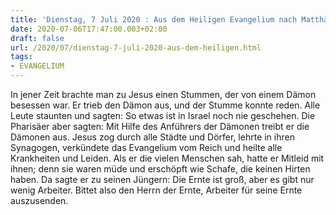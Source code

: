 ```yaml
---
title: 'Dienstag, 7 Juli 2020 : Aus dem Heiligen Evangelium nach Matthäus - Mt 9,32-38.'
date: 2020-07-06T17:47:00.003+02:00
draft: false
url: /2020/07/dienstag-7-juli-2020-aus-dem-heiligen.html
tags: 
- EVANGELIUM
---
```


In jener Zeit brachte man zu Jesus einen Stummen, der von einem Dämon besessen war. Er trieb den Dämon aus, und der Stumme konnte reden. Alle Leute staunten und sagten: So etwas ist in Israel noch nie geschehen. Die Pharisäer aber sagten: Mit Hilfe des Anführers der Dämonen treibt er die Dämonen aus. Jesus zog durch alle Städte und Dörfer, lehrte in ihren Synagogen, verkündete das Evangelium vom Reich und heilte alle Krankheiten und Leiden. Als er die vielen Menschen sah, hatte er Mitleid mit ihnen; denn sie waren müde und erschöpft wie Schafe, die keinen Hirten haben. Da sagte er zu seinen Jüngern: Die Ernte ist groß, aber es gibt nur wenig Arbeiter. Bittet also den Herrn der Ernte, Arbeiter für seine Ernte auszusenden.